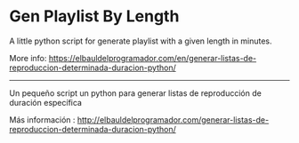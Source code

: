 Gen Playlist By Length
=================


A little python script for generate playlist with a given length in minutes.

More info: https://elbauldelprogramador.com/en/generar-listas-de-reproduccion-determinada-duracion-python/

----

Un pequeño script un python para generar listas de reproducción de duración específica

Más información : http://elbauldelprogramador.com/generar-listas-de-reproduccion-determinada-duracion-python/ 
